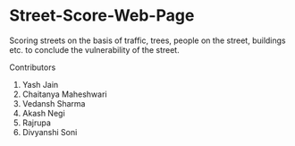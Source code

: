 # Street-Score-Web-Page

Scoring streets on the basis of traffic, trees, people on the street, buildings etc. to conclude the vulnerability of the street.


Contributors
1. Yash Jain
2. Chaitanya Maheshwari
3. Vedansh Sharma
4. Akash Negi
5. Rajrupa
6. Divyanshi Soni
